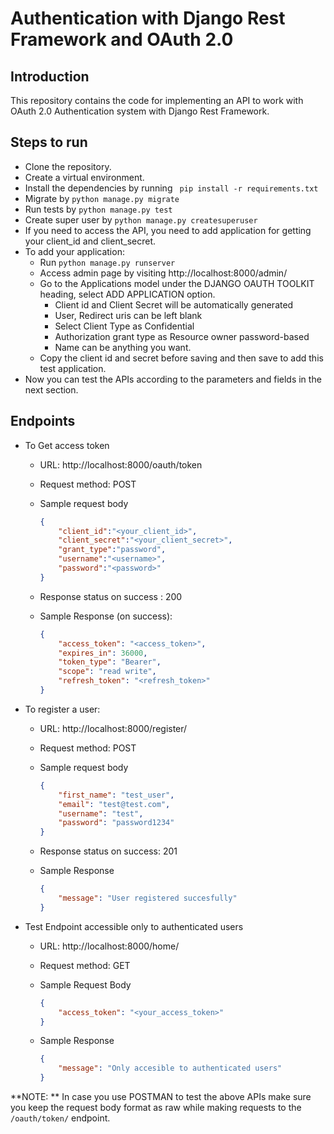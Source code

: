 # Authentication with Django Rest Framework and OAuth 2.0

## Introduction

This repository contains the code for implementing an API to work with OAuth 2.0 Authentication system with Django Rest Framework.

## Steps to run

- Clone the repository.
- Create a virtual environment.
- Install the dependencies by running ``` pip install -r requirements.txt```
- Migrate by ```python manage.py migrate```
- Run tests by ```python manage.py test```
- Create super user by ```python manage.py createsuperuser```
- If you need to access the API, you need to add application for getting your client_id and client_secret.
- To add your application:
  - Run ```python manage.py runserver```
  - Access admin page by visiting http://localhost:8000/admin/
  - Go to the Applications model under the DJANGO OAUTH TOOLKIT heading, select ADD APPLICATION option.
    - Client id and Client Secret will be automatically generated
    - User, Redirect uris can be left blank
    - Select Client Type as Confidential
    - Authorization grant type as Resource owner password-based 
    - Name can be anything you want.
  - Copy the client id and secret before saving and then save to add this test application.
- Now you can test the APIs according to the parameters and fields in the next section.

## Endpoints

- To Get access token

  - URL: http://localhost:8000/oauth/token

  - Request method: POST

  - Sample request body

    ```json
    {
    	"client_id":"<your_client_id>",
    	"client_secret":"<your_client_secret>",
    	"grant_type":"password",
    	"username":"<username>",
    	"password":"<password>"
    }
    
    ```

  - Response status on success : 200

  - Sample Response (on success):

    ```json
    {
        "access_token": "<access_token>",
        "expires_in": 36000,
        "token_type": "Bearer",
        "scope": "read write",
        "refresh_token": "<refresh_token>"
    }
    ```

- To register a user:

  - URL: http://localhost:8000/register/

  - Request method: POST

  - Sample request body

    ```json
    {
        "first_name": "test_user",
        "email": "test@test.com",
        "username": "test",
        "password": "password1234"
    }
    ```

  - Response status on success: 201

  - Sample Response

    ```json
    {
        "message": "User registered succesfully"
    }
    ```

- Test Endpoint accessible only to authenticated users

  - URL: http://localhost:8000/home/

  - Request method: GET

  - Sample Request Body

    ```json
    {
    	"access_token": "<your_access_token>"
    }
    ```

  - Sample Response

    ```json
    {
        "message": "Only accesible to authenticated users"
    }
    ```

    

**NOTE: ** In case you use POSTMAN to test the above APIs make sure you keep the request body format as raw while making requests to the ```/oauth/token/``` endpoint.
